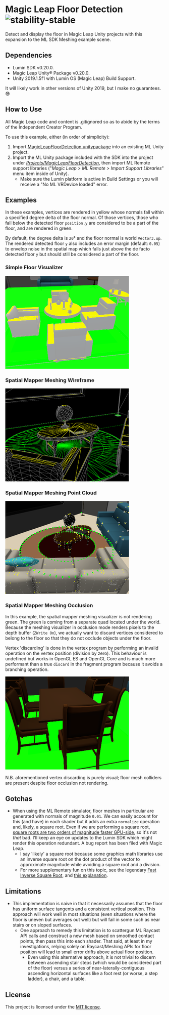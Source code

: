 # Magic Leap Floor Detection ![stability-stable](https://img.shields.io/badge/stability-stable-green.svg)

Detect and display the floor in Magic Leap Unity projects with this expansion to the ML SDK Meshing example scene.

## Dependencies

* Lumin SDK v0.20.0.
* Magic Leap Unity® Package v0.20.0.
* Unity 2019.1.5f1 with Lumin OS (Magic Leap) Build Support.

It will likely work in other versions of Unity 2019, but I make no guarantees. 😎

## How to Use

All Magic Leap code and content is .gitignored so as to abide by the terms of the Independent Creator Program.

To use this example, either (in order of simplicity):

1. Import [MagicLeapFloorDetection.unitypackage](https://github.com/davidfoster/magic-leap-floor-detection/blob/v1.0.3/Packages/MagicLeapFloorDetection.unitypackage) into an existing ML Unity project.
2. Import the ML Unity package included with the SDK into the project under [_Projects/MagicLeapFloorDetection_](https://github.com/davidfoster/magic-leap-floor-detection/blob/v1.0.3/Projects/MagicLeapFloorDetection), then import ML Remote support libraries ("_Magic Leap > ML Remote > Import Support Libraries_" menu item inside of Unity).
   * Make sure the Lumin platform is active in Build Settings or you will receive a "No ML VRDevice loaded" error.

## Examples

In these examples, vertices are rendered in yellow whose normals fall within a specified degree delta of the floor normal. Of those vertices, those who fall below the detected floor `position.y` are considered to be a part of the floor, and are rendered in green.

By default, the degree delta is `20`° and the floor normal is world `Vector3.up`. The rendered detected floor `y` also includes an error margin (default: `0.05`) to envelop noise in the spatial map which falls just above the de facto detected floor `y` but should still be considered a part of the floor.

### Simple Floor Visualizer

<img src="https://github.com/davidfoster/magic-leap-floor-detection/blob/v1.0.3/Examples/simple-floor-visualizer-example.png" alt="Simple Floor Visualizer." width="392" height="294" />

### Spatial Mapper Meshing Wireframe

<img src="https://github.com/davidfoster/magic-leap-floor-detection/blob/v1.0.3/Examples/spatial-mapper-meshing-wireframe-example.png" alt="Spatial Mapper Meshing Wireframe." width="392" height="294" />

### Spatial Mapper Meshing Point Cloud

<img src="https://github.com/davidfoster/magic-leap-floor-detection/blob/v1.0.3/Examples/spatial-mapper-meshing-point-cloud-example.png" alt="Spatial Mapper Meshing Point Cloud." width="392" height="294" />

### Spatial Mapper Meshing Occlusion

In this example, the spatial mapper meshing visualizer is not rendering green. The green is coming from a separate quad located under the world. Because the meshing visualizer in occlusion mode renders pixels to the depth buffer (`ZWrite On`), we actually want to discard vertices considered to belong to the floor so that they do not occlude objects under the floor.

Vertex 'discarding' is done in the vertex program by performing an invalid operation on the vertex position (division by zero). This behaviour is undefined but works in OpenGL ES and OpenGL Core and is much more performant than a true `discard` in the fragment program because it avoids a branching operation.

<img src="https://github.com/davidfoster/magic-leap-floor-detection/blob/v1.0.3/Examples/spatial-mapper-meshing-occlusion-example.png" alt="Spatial Mapper Meshing Occlusion." width="392" height="294" />

N.B. aforementioned vertex discarding is purely visual; floor mesh colliders are present despite floor occlusion not rendering.

## Gotchas

* When using the ML Remote simulator, floor meshes in particular are generated with normals of magnitude `0.01`. We can easily account for this (and have) in each shader but it adds an extra `normalize` operation and, likely, a square root. Even if we are performing a square root, [square roots are two orders of magnitude faster GPU-side](http://supercomputingblog.com/cuda/performance-of-sqrt-in-cuda/), so it's not _that_ bad. I'll keep an eye on updates to the Lumin SDK which might render this operation redundant. A bug report has been filed with Magic Leap.
   *  I say 'likely' a square root because some graphics math libraries use an inverse square root on the dot product of the vector to approximate magnitude while avoiding a square root and a division.
   * For more supplementary fun on this topic, see the legendary [Fast Inverse Square Root](https://en.wikipedia.org/wiki/Fast_inverse_square_root), and [this explanation](http://h14s.p5r.org/2012/09/0x5f3759df-appendix.html).

## Limitations

* This implementation is naive in that it necessarily assumes that the floor has uniform surface tangents and a consistent vertical position. This approach will work well in most situations (even situations where the floor is uneven but averages out well) but will fail in some such as near stairs or on sloped surfaces.
   * One approach to remedy this limitation is to scattergun ML Raycast API calls and construct a new mesh based on smoothed contact points, then pass this into each shader. That said, at least in my investigations, relying solely on Raycast/Meshing APIs for floor position will lead to small error drifts above actual floor position.
      * Even using this alternative approach, it is not trivial to discern between ascending stair steps (which would be considered part of the floor) versus a series of near-laterally-contiguous ascending horizontal surfaces like a foot rest (or worse, a step ladder), a chair, and a table.

## License

This project is licensed under the [MIT license](https://github.com/davidfoster/magic-leap-floor-detection/blob/v1.0.3/LICENSE).